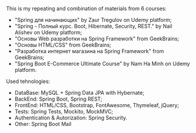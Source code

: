 This is my repeating and combination of materials from 6 courses:
- "Spring для начинающих" by Zaur Tregulov on Udemy platform;
- "Spring - Полный курс. Boot, Hibernate, Security, REST." by Nail Alishev on Udemy platform;
- "Основы Web разработки на Spring Framework" from GeekBrains;
- "Основы HTML/CSS" from GeekBrains;
- "Разработка интернет магазина на Spring Framework" from GeekBrains;
- "Spring Boot E-Commerce Ultimate Course" by Nam Ha Minh on Udemy platform.

Used tehnologies:
- DataBase: MySQL + Spring Data JPA with Hybernate;
- BackEnd: Spring Boot, Spring REST;
- FrontEnd: HTML/CSS, Bootstrap, FontAwesome, Thymeleaf, jQuery;
- Tests: Spring Tests, Mockito, MockMVC;
- Authentication & Autorization: Spring Security.
- Other: Spring Boot Mail
